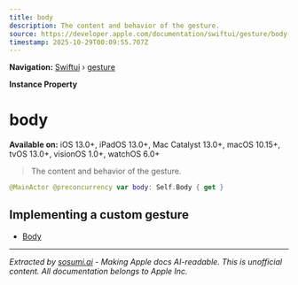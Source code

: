 ```yaml
---
title: body
description: The content and behavior of the gesture.
source: https://developer.apple.com/documentation/swiftui/gesture/body-swift.property
timestamp: 2025-10-29T00:09:55.707Z
---
```


**Navigation:** [Swiftui](/documentation/swiftui) › [gesture](/documentation/swiftui/gesture)

**Instance Property**

# body

**Available on:** iOS 13.0+, iPadOS 13.0+, Mac Catalyst 13.0+, macOS 10.15+, tvOS 13.0+, visionOS 1.0+, watchOS 6.0+

> The content and behavior of the gesture.

```swift
@MainActor @preconcurrency var body: Self.Body { get }
```

## Implementing a custom gesture

- [Body](/documentation/swiftui/gesture/body-swift.associatedtype)

---

*Extracted by [sosumi.ai](https://sosumi.ai) - Making Apple docs AI-readable.*
*This is unofficial content. All documentation belongs to Apple Inc.*
